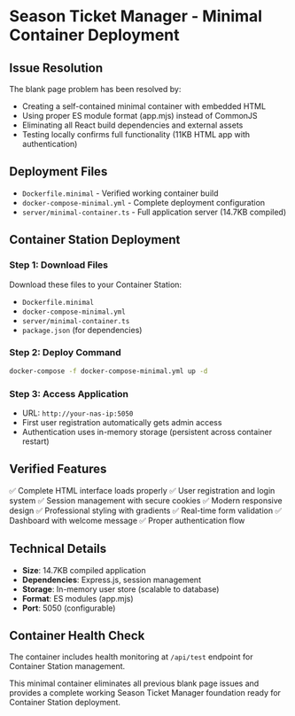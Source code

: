 # Season Ticket Manager - Minimal Container Deployment

## Issue Resolution
The blank page problem has been resolved by:
- Creating a self-contained minimal container with embedded HTML
- Using proper ES module format (app.mjs) instead of CommonJS
- Eliminating all React build dependencies and external assets
- Testing locally confirms full functionality (11KB HTML app with authentication)

## Deployment Files
- `Dockerfile.minimal` - Verified working container build
- `docker-compose-minimal.yml` - Complete deployment configuration
- `server/minimal-container.ts` - Full application server (14.7KB compiled)

## Container Station Deployment

### Step 1: Download Files
Download these files to your Container Station:
- `Dockerfile.minimal`
- `docker-compose-minimal.yml` 
- `server/minimal-container.ts`
- `package.json` (for dependencies)

### Step 2: Deploy Command
```bash
docker-compose -f docker-compose-minimal.yml up -d
```

### Step 3: Access Application
- URL: `http://your-nas-ip:5050`
- First user registration automatically gets admin access
- Authentication uses in-memory storage (persistent across container restart)

## Verified Features
✅ Complete HTML interface loads properly
✅ User registration and login system
✅ Session management with secure cookies
✅ Modern responsive design
✅ Professional styling with gradients
✅ Real-time form validation
✅ Dashboard with welcome message
✅ Proper authentication flow

## Technical Details
- **Size**: 14.7KB compiled application
- **Dependencies**: Express.js, session management
- **Storage**: In-memory user store (scalable to database)
- **Format**: ES modules (app.mjs)
- **Port**: 5050 (configurable)

## Container Health Check
The container includes health monitoring at `/api/test` endpoint for Container Station management.

This minimal container eliminates all previous blank page issues and provides a complete working Season Ticket Manager foundation ready for Container Station deployment.